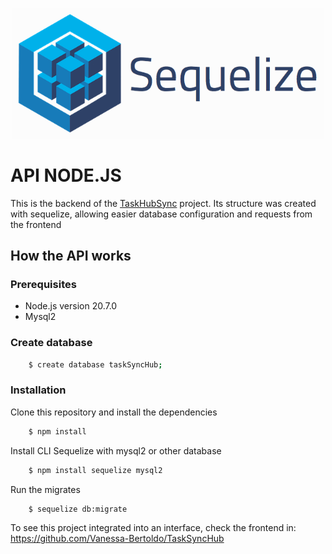 <p align="center">
  <a href="https://sequelize.org/" target="blank"><img src="/assets/sequelize.png" width="500" alt="Sequelize Logo" /></a>
</p>

# API NODE.JS

<p>This is the backend of the <a href="https://github.com/Vanessa-Bertoldo/TaskSyncHub">TaskHubSync</a> project.
Its structure was created with sequelize, allowing easier database configuration and requests from the frontend</p>

## How the API works

### Prerequisites

* Node.js version 20.7.0
* Mysql2

### Create database 

```bash
    $ create database taskSyncHub;

```

### Installation

Clone this repository and install the dependencies

```bash
    $ npm install
```

Install CLI Sequelize with mysql2 or other database
```bash
    $ npm install sequelize mysql2
```

Run the migrates
```bash
    $ sequelize db:migrate
```

To see this project integrated into an interface, check the frontend in: <a>https://github.com/Vanessa-Bertoldo/TaskSyncHub</a>
